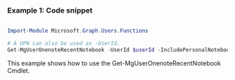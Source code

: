 ### Example 1: Code snippet

```powershell

Import-Module Microsoft.Graph.Users.Functions

# A UPN can also be used as -UserId.
Get-MgUserOnenoteRecentNotebook -UserId $userId -IncludePersonalNotebooks $includePersonalNotebooksId 

```
This example shows how to use the Get-MgUserOnenoteRecentNotebook Cmdlet.

